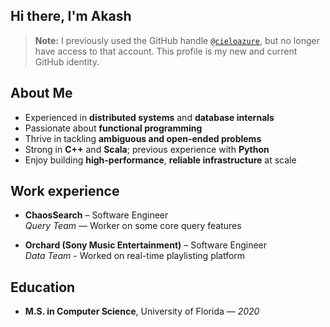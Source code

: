 ##  Hi there, I'm Akash 

> **Note:** I previously used the GitHub handle [`@cieloazure`](https://github.com/cieloazure), but no longer have access to that account. This profile is my new and current GitHub identity.

## About Me

- Experienced in **distributed systems** and **database internals**
- Passionate about **functional programming**
- Thrive in tackling **ambiguous and open-ended problems**
- Strong in **C++** and **Scala**; previous experience with **Python**
- Enjoy building **high-performance**, **reliable infrastructure** at scale


## Work experience

- **ChaosSearch** – Software Engineer  
  *Query Team* — Worker on some core query features

  
- **Orchard (Sony Music Entertainment)** – Software Engineer  
  *Data Team* - Worked on real-time playlisting platform


## Education 

- **M.S. in Computer Science**, University of Florida — *2020*
